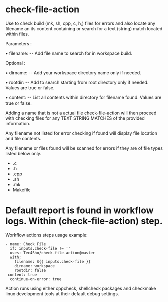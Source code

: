# check-file-action
Use to check build (mk, sh, cpp, c, h,) files for errors and also locate any filename an its content containing or search for a text (string) match located within files.

Parameters :

• filename:  -- Add file name to search for in workspace build. 

Optional :

• dirname:  -- Add your workspace directory name only if needed.

• rootdir:  -- Add to search starting from root directory only if needed. Values are true or false.

• content:  -- List all contents within directory for filename found. Values are true or false.

Adding a name that is not a actual file check-file-action will then proceed with checking files for any TEXT STRING MATCHES of the provided information.

Any filename not listed for error checking if found will display file location and file contents.

Any filename or files found will be scanned for errors if they are of file types listed below only.
- .c
- .h
- .cpp
- .sh
- .mk
- Makefile

# Default report is found in workflow logs. Within (check-file-action) step.

Workflow actions steps usage example:


    - name: Check File
      if: inputs.check-file != ''
      uses: Tec4Sho/check-file-action@master
      with:
        filename: ${{ inputs.check-file }}
        dirname: workspace
        rootdir: false
     content: true
      continue-on-error: true


Action runs using either cppcheck, shellcheck packages and checkmake linux development tools at their default debug settings.
